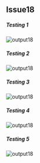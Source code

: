 ## Issue18

##### Testing 1
![output18](https://github.com/STIW3054-A192/stiw3054-issues-LimWenLiang/blob/master/images/issue18/issue18_1.png)
</br>
##### Testing 2
![output18](https://github.com/STIW3054-A192/stiw3054-issues-LimWenLiang/blob/master/images/issue18/issue18_2.png)
</br>
##### Testing 3
![output18](https://github.com/STIW3054-A192/stiw3054-issues-LimWenLiang/blob/master/images/issue18/issue18_3.png)
</br>
##### Testing 4
![output18](https://github.com/STIW3054-A192/stiw3054-issues-LimWenLiang/blob/master/images/issue18/issue18_4.png)
</br>
##### Testing 5
![output18](https://github.com/STIW3054-A192/stiw3054-issues-LimWenLiang/blob/master/images/issue18/issue18_5.png)
</br>
